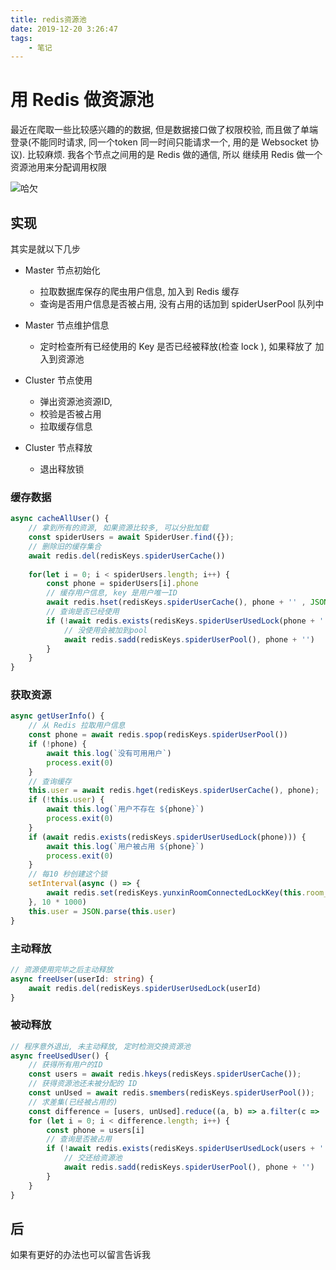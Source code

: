 ```yaml
---
title: redis资源池
date: 2019-12-20 3:26:47
tags:
	- 笔记
---
```


# 用 Redis 做资源池

最近在爬取一些比较感兴趣的的数据,  但是数据接口做了权限校验, 而且做了单端登录(不能同时请求, 同一个token 同一时间只能请求一个, 用的是 Websocket 协议). 比较麻烦. 我各个节点之间用的是 Redis 做的通信, 所以 继续用 Redis  做一个资源池用来分配调用权限

![哈欠](/sticker/pa.png)

<!--more-->

## 实现

其实是就以下几步

* Master 节点初始化
  * 拉取数据库保存的爬虫用户信息, 加入到 Redis 缓存
  * 查询是否用户信息是否被占用, 没有占用的话加到 spiderUserPool 队列中
* Master 节点维护信息
  * 定时检查所有已经使用的 Key 是否已经被释放(检查 lock ), 如果释放了 加入到资源池



* Cluster 节点使用
  * 弹出资源池资源ID, 
  * 校验是否被占用
  * 拉取缓存信息
* Cluster 节点释放
  * 退出释放锁

### 缓存数据

```typescript
async cacheAllUser() {
    // 拿到所有的资源, 如果资源比较多, 可以分批加载
    const spiderUsers = await SpiderUser.find({});
    // 删除旧的缓存集合
    await redis.del(redisKeys.spiderUserCache())
    
    for(let i = 0; i < spiderUsers.length; i++) {
        const phone = spiderUsers[i].phone
        // 缓存用户信息, key 是用户唯一ID
        await redis.hset(redisKeys.spiderUserCache(), phone + '' , JSON.stringify(spiderUsers[i].toJSON()))
        // 查询是否已经使用
        if (!await redis.exists(redisKeys.spiderUserUsedLock(phone + ''))) {
            // 没使用会被加到pool
            await redis.sadd(redisKeys.spiderUserPool(), phone + '')
        }
    }
}
```

### 获取资源

```typescript
async getUserInfo() {
    // 从 Redis 拉取用户信息
    const phone = await redis.spop(redisKeys.spiderUserPool())
    if (!phone) {
        await this.log(`没有可用用户`)
        process.exit(0)
    }
    // 查询缓存
    this.user = await redis.hget(redisKeys.spiderUserCache(), phone);
    if (!this.user) {
        await this.log(`用户不存在 ${phone}`)
        process.exit(0)
    }
    if (await redis.exists(redisKeys.spiderUserUsedLock(phone))) {
        await this.log(`用户被占用 ${phone}`)
        process.exit(0)
    }
    // 每10 秒创建这个锁
    setInterval(async () => {
        await redis.set(redisKeys.yunxinRoomConnectedLockKey(this.room_id), 1, 'EX', 12);
    }, 10 * 1000)
    this.user = JSON.parse(this.user)
}
```

### 主动释放

```typescript
// 资源使用完毕之后主动释放
async freeUser(userId: string) {
    await redis.del(redisKeys.spiderUserUsedLock(userId)
}
```

### 被动释放

```typescript
// 程序意外退出, 未主动释放, 定时检测交换资源池
async freeUsedUser() {
    // 获得所有用户的ID
    const users = await redis.hkeys(redisKeys.spiderUserCache());
    // 获得资源池还未被分配的 ID
    const unUsed = await redis.smembers(redisKeys.spiderUserPool());
    // 求差集(已经被占用的)
    const difference = [users, unUsed].reduce((a, b) => a.filter(c => !b.includes(c)));
    for (let i = 0; i < difference.length; i++) {
        const phone = users[i]
        // 查询是否被占用
        if (!await redis.exists(redisKeys.spiderUserUsedLock(users + ''))) {
            // 交还给资源池
            await redis.sadd(redisKeys.spiderUserPool(), phone + '')
        }
    }
}
```

## 后

如果有更好的办法也可以留言告诉我